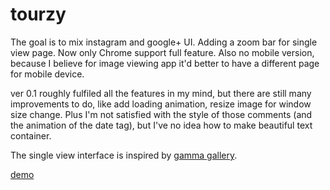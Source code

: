 tourzy
====
The goal is to mix instagram and google+ UI. Adding a zoom bar for single view page. Now only Chrome support full feature. Also no mobile version, because I believe for image viewing app it'd better to have a different page for mobile device.

ver 0.1 roughly fulfiled all the features in my mind, but there are still many improvements to do, like add loading animation, resize image for window size change. Plus I'm not satisfied with the style of those comments (and the animation of the date tag), but I've no idea how to make beautiful text container. 

The single view interface is inspired by [gamma gallery](https://github.com/codrops/GammaGallery).

[demo](http://tourzy.herokuapp.com/)
